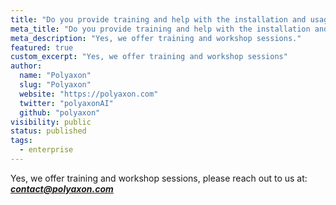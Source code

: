 ```yaml
---
title: "Do you provide training and help with the installation and usage of Polyaxon?"
meta_title: "Do you provide training and help with the installation and usage of Polyaxon? - FAQ"
meta_description: "Yes, we offer training and workshop sessions."
featured: true
custom_excerpt: "Yes, we offer training and workshop sessions"
author:
  name: "Polyaxon"
  slug: "Polyaxon"
  website: "https://polyaxon.com"
  twitter: "polyaxonAI"
  github: "polyaxon"
visibility: public
status: published
tags:
  - enterprise
---
```


Yes, we offer training and workshop sessions, please reach out to us at: _**contact@polyaxon.com**_
